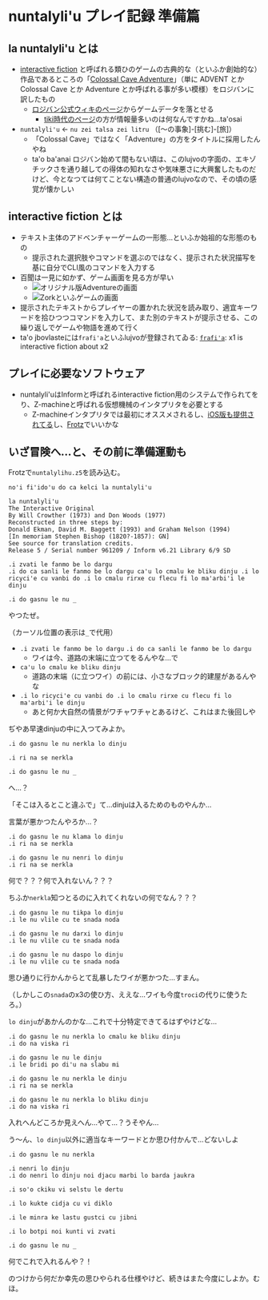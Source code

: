 # nuntalyli'u プレイ記録 準備篇

## la nuntalyli'u とは

* [interactive fiction][if] と呼ばれる類ひのゲームの古典的な（といふか創始的な）作品であるところの「[Colossal Cave Adventure][advent]」（単に ADVENT とか Colossal Cave とか Adventure とか呼ばれる事が多い模様）をロジバンに訳したもの
  * [ロジバン公式ウィキのページ][mw_cc]からゲームデータを落とせる
    * [tiki時代のページ][tiki_cc]の方が情報量多いのは何なんですかね…ta'osai
* `nuntalyli'u` ← `nu zei talsa zei litru` （[～の事象]-[挑む]-[旅]）
  * 「Colossal Cave」ではなく「Adventure」の方をタイトルに採用したんやね
  * ta'o ba'anai ロジバン始めて間もない頃は、このlujvoの字面の、エキゾチックさを通り越しての得体の知れなさや気味悪さに大興奮したものだけど、今となつては何てことない構造の普通のlujvoなので、その頃の感覚が懐かしい

## interactive fiction とは

* テキスト主体のアドベンチャーゲームの一形態…といふか始祖的な形態のもの
  * 提示された選択肢やコマンドを選ぶのではなく、提示された状況描写を基に自分でCLI風のコマンドを入力する
* 百聞は一見に如かず、ゲーム画面を見る方が早い
  * ![オリジナル版Adventureの画面](https://upload.wikimedia.org/wikipedia/commons/3/35/ADVENT_--_Will_Crowther%27s_original_version.png)
  * ![Zorkといふゲームの画面](https://upload.wikimedia.org/wikipedia/en/3/32/Zork_I_screenshot_video_game_Gargoyle_interpreter_on_Ubuntu_Linux.png)
* 提示されたテキストからプレイヤーの置かれた状況を読み取り、適宜キーワードを拾ひつつコマンドを入力して、また別のテキストが提示させる、この繰り返しでゲームや物語を進めて行く
* ta'o jbovlasteには`frafi'a`といふlujvoが登録されてゐる: [`frafi'a`][frafiha]: x1 is interactive fiction about x2

## プレイに必要なソフトウェア

* nuntalyli'uはInformと呼ばれるinteractive fiction用のシステムで作られてをり、Z-machineと呼ばれる仮想機械のインタプリタを必要とする
  * Z-machineインタプリタでは最初にオススメされるし、[iOS版も提供されてる][frotz_ios]し、[Frotz][frotz]でいいかな

## いざ冒険へ…と、その前に準備運動も

Frotzで`nuntalylihu.z5`を読み込む。

```
no'i fi'ido'u do ca kelci la nuntalyli'u

la nuntalyli'u
The Interactive Original
By Will Crowther (1973) and Don Woods (1977)
Reconstructed in three steps by:
Donald Ekman, David M. Baggett (1993) and Graham Nelson (1994)
[In memoriam Stephen Bishop (1820?-1857): GN]
See source for translation credits.
Release 5 / Serial number 961209 / Inform v6.21 Library 6/9 SD

.i zvati le fanmo be lo dargu
.i do ca sanli le fanmo be lo dargu ca'u lo cmalu ke bliku dinju .i lo ricyci'e cu vanbi do .i lo cmalu rirxe cu flecu fi lo ma'arbi'i le dinju

.i do gasnu le nu _
```

やつたぜ。

（カーソル位置の表示は`_`で代用）

* `.i zvati le fanmo be lo dargu` `.i do ca sanli le fanmo be lo dargu`
  * ワイは今、道路の末端に立つてをるんやな…で
* `ca'u lo cmalu ke bliku dinju`
  * 道路の末端（に立つワイ）の前には、小さなブロック的建屋があるんやな
* `.i lo ricyci'e cu vanbi do .i lo cmalu rirxe cu flecu fi lo ma'arbi'i le dinju`
  * あと何か大自然の情景がワチャワチャとあるけど、これはまた後回しや

ぢやあ早速dinjuの中に入つてみよか。

```
.i do gasnu le nu nerkla lo dinju
```

```
.i ri na se nerkla

.i do gasnu le nu _
```

へ…？

「そこは入るとこと違ふで」て…dinjuは入るためのものやんか…

言葉が悪かつたんやろか…？

```
.i do gasnu le nu klama lo dinju
.i ri na se nerkla

.i do gasnu le nu nenri lo dinju
.i ri na se nerkla
```

何で？？？何で入れないん？？？

ちふか`nerkla`知つとるのに入れてくれないの何でなん？？？

```
.i do gasnu le nu tikpa lo dinju
.i le nu vlile cu te snada noda

.i do gasnu le nu darxi lo dinju
.i le nu vlile cu te snada noda

.i do gasnu le nu daspo lo dinju
.i le nu vlile cu te snada noda
```

思ひ通りに行かんからとて乱暴したワイが悪かつた…すまん。

（しかしこの`snada`のx3の使ひ方、ええな…ワイも今度`troci`の代りに使うたろ。）

`lo dinju`があかんのかな…これで十分特定できてるはずやけどな…

```
.i do gasnu le nu nerkla lo cmalu ke bliku dinju
.i do na viska ri

.i do gasnu le nu le dinju
.i le bridi po di'u na slabu mi

.i do gasnu le nu nerkla le dinju
.i ri na se nerkla

.i do gasnu le nu nerkla lo bliku dinju
.i do na viska ri
```

入れへんどころか見えへん…やて…？うそやん…

う～ん、`lo dinju`以外に適当なキーワードとか思ひ付かんで…どないしよ

```
.i do gasnu le nu nerkla
```

```
.i nenri lo dinju
.i do nenri lo dinju noi djacu marbi lo barda jaukra

.i so'o ckiku vi selstu le dertu

.i lo kukte cidja cu vi diklo

.i le minra ke lastu gustci cu jibni

.i lo botpi noi kunti vi zvati

.i do gasnu le nu _
```

何でこれで入れるんや？！

のつけから何だか幸先の思ひやられる仕様やけど、続きはまた今度にしよか。むほ。

[if]: https://en.wikipedia.org/wiki/Interactive_fiction
[advent]: https://ja.wikipedia.org/wiki/%E3%82%B3%E3%83%AD%E3%83%83%E3%82%B5%E3%83%AB%E3%83%BB%E3%82%B1%E3%83%BC%E3%83%96%E3%83%BB%E3%82%A2%E3%83%89%E3%83%99%E3%83%B3%E3%83%81%E3%83%A3%E3%83%BC 
[mw_cc]: https://mw.lojban.org/papri/Colossal_Cave
[tiki_cc]: http://tiki.lojban.org/tiki/Colossal+Cave
[frafiha]: http://jbovlaste.lojban.org/dict/frafi'a
[frotz]: http://frotz.sourceforge.net/
[frotz_ios]: https://itunes.apple.com/us/app/frotz/id287653015

